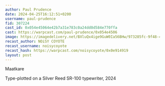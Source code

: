 ```yaml
---
author: Paul Prudence
date: 2024-04-25T16:12:51+0200
username: paul-prudence
fid: 307224
cast_id: 0x054e45064e42b7a31e783c0a24dd0d584e770ffa
cast: https://warpcast.com/paul-prudence/0x054e4506
image: https://imagedelivery.net/BXluQx4ige9GuW0Ia56BHw/973285fc-9f48-4442-7153-d6767174e300/original
recast_author: NOiSY COYOTE
recast_username: noisycoyote
recast_hash: https://warpcast.com/noisycoyote/0x0e914919
layout: post
---
```

Maatkare  
  
Type-plotted on a Silver Reed SR-100 typewriter, 2024  

<img src='https://imagedelivery.net/BXluQx4ige9GuW0Ia56BHw/973285fc-9f48-4442-7153-d6767174e300/original' alt='' referrerpolicy='no-referrer'/>